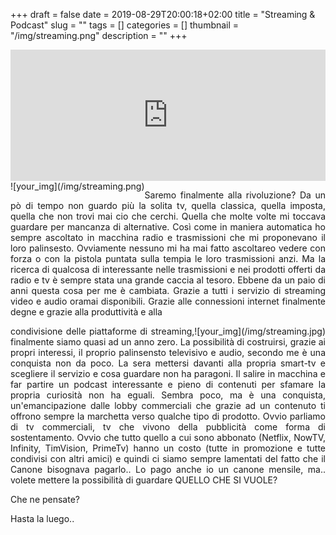 +++
draft = false
date = 2019-08-29T20:00:18+02:00
title = "Streaming & Podcast"
slug = ""
tags = []
categories = []
thumbnail = "/img/streaming.png"
description = ""
+++
<DIV align="justify">
<iframe src="https://anchor.fm/podcarmr/embed/episodes/Streaming-e-Podcast-e54u8d" height="210px" width="100%" frameborder="0" scrolling="no"></iframe>
<DIV  style="float:left;">![your_img](/img/streaming.png)</DIV>

Saremo finalmente alla rivoluzione? Da un pò di tempo non guardo più la solita tv, quella classica, quella imposta, quella che non trovi mai cio che cerchi. Quella che molte volte mi toccava guardare per mancanza di alternative. Così come in maniera automatica ho sempre ascoltato in macchina radio e trasmissioni che mi proponevano il loro palinsesto. Ovviamente nessuno mi ha mai fatto ascoltareo vedere con forza o con la pistola puntata sulla tempia le loro trasmissioni anzi. Ma la ricerca di qualcosa di interessante nelle trasmissioni e nei prodotti offerti da radio e tv è sempre stata una grande caccia al tesoro. Ebbene da un paio di anni questa cosa per me è cambiata. Grazie a tutti i servizio di streaming video e audio oramai disponibili. Grazie alle connessioni internet finalmente degne e grazie alla produttività e alla
<DIV  style="float:right;">![your_img](/img/streaming.jpg)</DIV> condivisione delle piattaforme di streaming, finalmente siamo quasi ad un anno zero. La possibilità di costruirsi, grazie ai propri interessi, il proprio palinsensto televisivo e audio, secondo me è una conquista non da poco. La sera mettersi davanti alla propria smart-tv e scegliere il servizio e cosa guardare non ha paragoni. Il salire in macchina e far partire un podcast interessante e pieno di contenuti per sfamare la propria curiosità non ha eguali. Sembra poco, ma è una conquista, un'emancipazione dalle lobby commerciali che grazie ad un contenuto ti offrono sempre la marchetta verso qualche tipo di prodotto. Ovvio parliamo di tv commerciali, tv che vivono della pubblicità come forma di sostentamento. Ovvio che tutto quello a cui sono abbonato (Netflix, NowTV, Infinity, TimVision, PrimeTv) hanno un costo (tutte in promozione e tutte condivisi con altri amici) e quindi ci siamo sempre lamentati del fatto che il Canone bisognava pagarlo.. Lo pago anche io un canone mensile, ma.. volete mettere la possibilità di guardare QUELLO CHE SI VUOLE?

Che ne pensate?

Hasta la luego..
